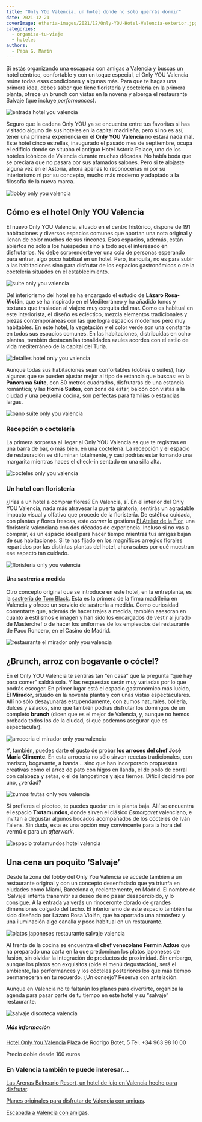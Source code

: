 ```yaml
---
title: "Only YOU Valencia, un hotel donde no sólo querrás dormir"
date: 2021-12-21
coverImage: etheria-images/2021/12/Only-YOU-Hotel-Valencia-exterior.jpg
categories: 
  - organiza-tu-viaje
  - hoteles
authors: 
  - Pepa G. Marín
---
```


Si estás organizando una escapada con amigas a Valencia y buscas un hotel céntrico, confortable y con un toque especial, el Only YOU Valencia reúne todas esas condiciones y algunas más. Para que te hagas una primera idea, debes saber que tiene floristería y coctelería en la primera planta, ofrece un brunch con vistas en la novena y alberga el restaurante Salvaje (que incluye _performances_).

![entrada hotel you valencia](etheria-images/2021/12/Only-YOU-Hotel-Valencia-exterior.jpg "Entrada del © hotel Only YOU Valencia.")

Seguro que la cadena Only YOU ya se encuentra entre tus favoritas si has visitado alguno 
de sus hoteles en la capital madrileña, pero si no es así, tener una primera experiencia 
en el **Only YOU Valencia** no estará nada mal. Este hotel cinco estrellas, inaugurado 
el pasado mes de septiembre, ocupa el edificio donde se situaba el antiguo Hotel Astoria 
Palace, uno de los hoteles icónicos de Valencia durante muchas décadas. No había boda 
que se preciara que no pasara por sus afamados salones. Pero si te alojaste alguna vez 
en el Astoria, ahora apenas lo reconocerías ni por su interiorismo ni por su concepto, 
mucho más moderno y adaptado a la filosofía de la nueva marca. 

![lobby only you valencia](etheria-images/2021/12/lobby-only-you-hotel-Valencia.jpg "Zona del lobby. © OYV")

## Cómo es el hotel Only YOU Valencia

El nuevo Only YOU Valencia, situado en el centro histórico, dispone de 191 habitaciones 
y diversos espacios comunes que aportan una nota original y llenan de color muchos de 
sus rincones. Esos espacios, además, están abiertos no sólo a los huéspedes sino a todo 
aquel interesado en disfrutarlos. No debe sorprenderte ver una cola de personas 
esperando para entrar, algo poco habitual en un hotel. Pero, tranquila, no es para subir 
a las habitaciones sino para disfrutar de los espacios gastronómicos o de la coctelería 
situados en el establecimiento. 

![suite only you valencia](etheria-images/2021/12/suites-Only-YOU-Hotel-Valencia.jpg "Habitación del Only YOU Valencia. © OYV")

Del interiorismo del hotel se ha encargado el estudio de **Lázaro Rosa-Violán**, que se 
ha inspirado en el Mediterráneo y ha añadido tonos y texturas que trasladan al viajero 
muy cerquita del mar. Como es habitual en este interiorista, el diseño es ecléctico, 
mezcla elementos tradicionales y piezas contemporáneas con las que logra espacios 
modernos pero muy habitables. En este hotel, la vegetación y el color verde son una 
constante en todos sus espacios comunes. En las habitaciones, distribuidas en ocho 
plantas, también destacan las tonalidades azules acordes con el estilo de vida 
mediterráneo de la capital del Turia. 

![detalles hotel only you valencia](etheria-images/2021/12/detalles-habitacion-only-you-valencia-1.jpg "Detalles que marcan la diferencia en el hotel. © Pepa García")

Aunque todas sus habitaciones sean confortables (dobles o suites), hay algunas que se 
pueden ajustar mejor al tipo de estancia que buscas: en la **Panorama Suite**, con 80 
metros cuadrados, disfrutarás de una estancia romántica; y las **Homie Suites**, con 
zona de estar, balcón con vistas a la ciudad y una pequeña cocina, son perfectas para 
familias o estancias largas. 

![bano suite only you valencia](etheria-images/2021/12/bano-hotel-only-you-valencia.jpg "Baño de una habitación del Only YOU Valencia. © OYV")

### Recepción o coctelería

La primera sorpresa al llegar al Only YOU Valencia es que te registras en una barra de 
bar, o más bien, en una coctelería. La recepción y el espacio de restauración se 
difuminan totalmente, y casi podrías estar tomando una margarita mientras haces el 
check-in sentado en una silla alta. 

![cocteles only you valencia](etheria-images/2021/12/cocteleria-only-you-valencia.jpg "Barra de la zona de coctelería del Only YOU Valencia. © OYV")

### Un hotel con floristería

¿Irías a un hotel a comprar flores? En Valencia, sí. En el interior del Only YOU 
Valencia, nada más atravesar la puerta giratoria, sentirás un agradable impacto visual y 
olfativo que procede de la floristería. De estética cuidada, con plantas y flores 
frescas, este _corner_ lo gestiona [El Atelier de la 
Flor](https://atelierdelaflor.com/), una floristería valenciana con dos décadas de 
experiencia. Incluso si no vas a comprar, es un espacio ideal para hacer tiempo mientras 
tus amigas bajan de sus habitaciones. Si te has fijado en los magníficos arreglos 
florales repartidos por las distintas plantas del hotel, ahora sabes por qué muestran 
ese aspecto tan cuidado. 

![floristeria only you valencia](etheria-images/2021/12/floristeria-hotel-only-you-valencia.jpg "Floristería del hotel Only YOU Valencia. © OYV")

#### Una sastrería a medida

Otro concepto original que se introduce en este hotel, en la entreplanta, es la [sastrería 
de Tom Black](https://tomblack.es/). Esta es la primera de la firma madrileña en 
Valencia y ofrece un servicio de sastrería a medida. Como curiosidad comentarte que, 
además de hacer trajes a medida, también asesoran en cuanto a estilismos e imagen y han 
sido los encargados de vestir al jurado de Masterchef o de hacer los uniformes de los 
empleados del restaurante de Paco Roncero, en el Casino de Madrid. 

![restaurante el mirador only you valencia](etheria-images/2021/12/El-Mirador-only-you-valencia.jpg "Restaurante El Mirador, en el Only YOU Valencia. © OYV")

## ¿Brunch, arroz con bogavante o cóctel?

En el Only YOU Valencia te sentirás tan “en casa” que la pregunta “qué hay para comer” 
saldrá sola. Y las respuestas serán muy variadas por lo que podrás escoger. En primer 
lugar está el espacio gastronómico más lucido, **El Mirador**, situado en la noventa 
planta y con unas vistas espectaculares. Allí no sólo desayunarás estupendamente, con 
zumos naturales, bollería, dulces y salados, sino que también podrás disfrutar los 
domingos de un completo **brunch** (dicen que es el mejor de Valencia, y, aunque no 
hemos probado todos los de la ciudad, sí que podemos asegurar que es espectacular). 

![arroceria el mirador only you valencia](etheria-images/2021/12/arroceria-Only-YOU-Valencia.jpg "Prueba los platos de la Arrocería El Mirador. © OYV")

Y, también, puedes darte el gusto de probar **los arroces del chef José María 
Climente**. En esta arrocería no sólo sirven recetas tradicionales, con marisco, 
bogavante, a banda... sino que han incorporado propuestas creativas como el arroz de 
pato con higos en llanda, el de pollo de corral con calabaza y setas, o el de 
langostinos y ajos tiernos. Difícil decidirse por uno, ¿verdad? 

![zumos frutas only you valencia](etheria-images/2021/12/desayuno-hotel-valencia.jpg "Zumos naturales y fruta para desayunar. © Pepa García")

Si prefieres el picoteo, te puedes quedar en la planta baja. Allí se encuentra el 
espacio **Trotamundos**, donde sirven el clásico _Esmorçaret_ valenciano, e invitan a 
degustar algunos bocados acompañados de los cócteles de Iván Talens. Sin duda, esta es 
una opción muy convincente para la hora del vermú o para un _afterwork_. 

![espacio trotamundos hotel valencia](etheria-images/2021/12/bar-Only-YOU-Hotel-Valencia.jpg "Espacio Trotamundos, en el Only YOU Valencia. © OYV")

## Una cena un poquito ‘Salvaje’

Desde la zona del lobby del Only You Valencia se accede también a un restaurante 
original y con un concepto desenfadado que ya triunfa en ciudades como Miami, Barcelona 
o, recientemente, en Madrid. El nombre de ‘Salvaje’ intenta transmitir su deseo de no 
pasar desapercibido, y lo consigue. A la entrada ya verás un rinoceronte dorado de 
grandes dimensiones colgado del techo. El interiorismo de este espacio también ha sido 
diseñado por Lázaro Rosa Violán, que ha aportado una atmósfera y una iluminación algo 
canalla y poco habitual en un restaurante. 

![platos japoneses restaurante salvaje valencia](etheria-images/2021/12/restaurante-salvaje-valencia.jpg "Platos del restaurante Salvaje. © Pepa García")

Al frente de la cocina se encuentra el **chef venezolano Fermín Azkue** que ha preparado 
una carta en la que predominan los platos japoneses de fusión, sin olvidar la 
integración de productos de proximidad. Sin embargo, aunque los platos son exquisitos 
(pide el menú degustación), será el ambiente, las performances y los cócteles 
posteriores los que más tiempo permanecerán en tu recuerdo. ¿Un consejo? Reserva con 
antelación. 

Aunque en Valencia no te faltarán los planes para divertirte, organiza la agenda para 
pasar parte de tu tiempo en este hotel y su “salvaje” restaurante. 

![salvaje discoteca valencia](etheria-images/2021/12/restaurante-salvaje-madrid-disco.jpg "Cena en Salvaje y zona de copas. © Pepa García")

##### Más información

[Hotel Only You Valencia](https://www.onlyyouhotels.com/hoteles/only-you-hotel-valencia) 
Plaza de Rodrigo Botet, 5 Tel. +34 963 98 10 00 

Precio doble desde 160 euros 

### En Valencia también te puede interesar...

[Las Arenas Balneario Resort, un hotel de lujo en Valencia hecho para 
disfrutar](https://etheriamagazine.com/2021/04/08/hotel-lujo-valencia-las-arenas-balneario-resort/). 

[Planes originales para disfrutar de Valencia con 
amigas](https://etheriamagazine.com/2020/09/18/planes-originales-valencia-con-amigas/). 

[Escapada a Valencia con 
amigas](https://etheriamagazine.com/2018/12/04/un-viaje-a-valencia-con-amigas/).

